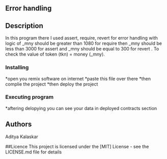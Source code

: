 ## Error handling

## Description
In this program there I used assert, require, revert for error handling with logic of _mny should be greater than 1080 for require then _mny should be less than 3000 for assert and _mny should be equal to 300 for revert . To check the value of token (tkn) = money (_mny).

### Installing

*open you remix software on internet 
*paste this file over there 
*then complie the project 
*then deploy the project 

### Executing program

*aftering delopying you can see your data in deployed contracts section

## Authors
Aditya Kalaskar 

##Licence
This project is licensed under the [MIT] License - see the LICENSE.md file for details
